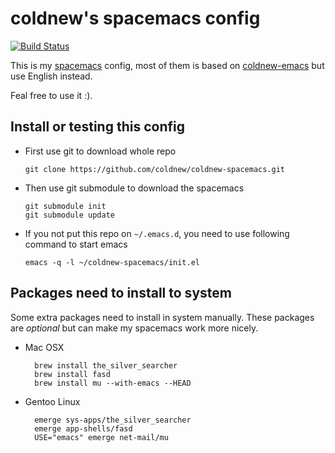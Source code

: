 # coldnew's spacemacs config

[![Build Status](https://travis-ci.org/coldnew/coldnew-spacemacs.svg?branch=master)](https://travis-ci.org/coldnew/coldnew-spacemacs)

This is my [spacemacs](https://github.com/syl20bnr/spacemacs) config, most of them is based on [coldnew-emacs](https://github.com/coldnew/coldnew-emacs) but
use English instead.

Feal free to use it :).

## Install or testing this config

-   First use git to download whole repo

        git clone https://github.com/coldnew/coldnew-spacemacs.git

-   Then use git submodule to download the spacemacs

        git submodule init
        git submodule update

-   If you not put this repo on `~/.emacs.d`, you need to use following
    command to start emacs

        emacs -q -l ~/coldnew-spacemacs/init.el

## Packages need to install to system

Some extra packages need to install in system manually. These packages
are *optional* but can make my spacemacs work more nicely.

- Mac OSX

        brew install the_silver_searcher
        brew install fasd
        brew install mu --with-emacs --HEAD

- Gentoo Linux

        emerge sys-apps/the_silver_searcher
        emerge app-shells/fasd
        USE="emacs" emerge net-mail/mu

